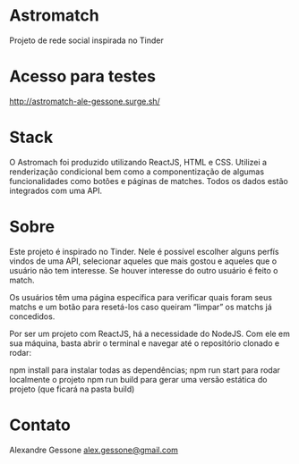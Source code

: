 # Astromatch
Projeto de rede social inspirada no Tinder

# Acesso para testes
http://astromatch-ale-gessone.surge.sh/

# Stack
O Astromach foi produzido utilizando ReactJS, HTML e CSS.
Utilizei a renderização condicional bem como a componentização de algumas funcionalidades como botões e páginas de matches. 
Todos os dados estão integrados com uma API.

# Sobre
Este projeto é inspirado no Tinder. Nele é possível escolher alguns perfís vindos de uma API, selecionar aqueles que mais gostou e aqueles que o usuário não tem interesse. Se houver interesse do outro usuário é feito o match.

Os usuários têm uma página específica para verificar quais foram seus matchs e um botão para resetá-los caso queiram “limpar” os matchs já concedidos.

Por ser um projeto com ReactJS, há a necessidade do NodeJS. Com ele em sua máquina, basta abrir o terminal e navegar até o repositório clonado e rodar:

npm install para instalar todas as dependências;
npm run start para rodar localmente o projeto
npm run build para gerar uma versão estática do projeto (que ficará na pasta build)

# Contato
Alexandre Gessone alex.gessone@gmail.com
